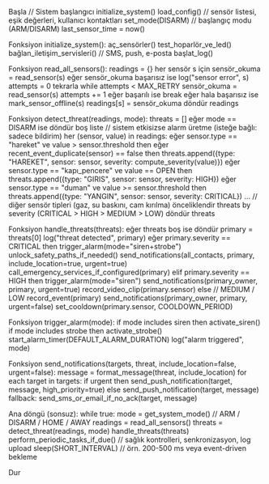 Başla
  // Sistem başlangıcı
  initialize_system()
  load_config()                 // sensör listesi, eşik değerleri, kullanıcı kontaktları
  set_mode(DISARM)              // başlangıç modu (ARM/DISARM)
  last_sensor_time = now()

Fonksiyon initialize_system():
  aç_sensörler()
  test_hoparlör_ve_led()
  bağlan_iletişim_servisleri() // SMS, push, e-posta
  başlat_log() 

Fonksiyon read_all_sensors():
  readings = {}
  her sensör s için sensör_okuma = read_sensor(s)
    eğer sensör_okuma başarısız ise
      log("sensor error", s)
      attempts = 0
      tekrarla while attempts < MAX_RETRY
        sensör_okuma = read_sensor(s)
        attempts += 1
        eğer başarılı ise break
      eğer hala başarısız ise mark_sensor_offline(s)
    readings[s] = sensör_okuma
  döndür readings

Fonksiyon detect_threat(readings, mode):
  threats = []
  eğer mode == DISARM ise
    döndür boş liste  // sistem etkisizse alarm üretme (isteğe bağlı: sadece bildirim)
  her (sensor, value) in readings:
    eğer sensor.type == "hareket" ve value > sensor.threshold then
      eğer recent_event_duplicate(sensor) == false then
        threats.append({type: "HAREKET", sensor: sensor, severity: compute_severity(value)})
    eğer sensor.type == "kapı_pencere" ve value == OPEN then
      threats.append({type: "GIRIS", sensor: sensor, severity: HIGH})
    eğer sensor.type == "duman" ve value >= sensor.threshold then
      threats.append({type: "YANGIN", sensor: sensor, severity: CRITICAL})
    ... // diğer sensör tipleri (gaz, su baskını, cam kırılma)
  önceliklendir threats by severity (CRITICAL > HIGH > MEDIUM > LOW)
  döndür threats

Fonksiyon handle_threats(threats):
  eğer threats boş ise döndür
  primary = threats[0]
  log("threat detected", primary)
  eğer primary.severity == CRITICAL then
    trigger_alarm(mode="siren+strobe")
    unlock_safety_paths_if_needed()
    send_notifications(all_contacts, primary, include_location=true, urgent=true)
    call_emergency_services_if_configured(primary)
  elif primary.severity == HIGH then
    trigger_alarm(mode="siren")
    send_notifications(primary_owner, primary, urgent=true)
    record_video_clip(primary.sensor)
  else
    // MEDIUM / LOW
    record_event(primary)
    send_notifications(primary_owner, primary, urgent=false)
  set_cooldown(primary.sensor, COOLDOWN_PERIOD)

Fonksiyon trigger_alarm(mode):
  if mode includes siren then activate_siren()
  if mode includes strobe then activate_strobe()
  start_alarm_timer(DEFAULT_ALARM_DURATION)
  log("alarm triggered", mode)

Fonksiyon send_notifications(targets, threat, include_location=false, urgent=false):
  message = format_message(threat, include_location)
  for each target in targets:
    if urgent then send_push_notification(target, message, high_priority=true)
    else send_push_notification(target, message)
    fallback: send_sms_or_email_if_no_ack(target, message)

Ana döngü (sonsuz):
  while true:
    mode = get_system_mode()                    // ARM / DISARM / HOME / AWAY
    readings = read_all_sensors()
    threats = detect_threat(readings, mode)
    handle_threats(threats)
    perform_periodic_tasks_if_due()             // sağlık kontrolleri, senkronizasyon, log upload
    sleep(SHORT_INTERVAL)                       // örn. 200-500 ms veya event-driven bekleme

Dur
